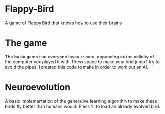 # Flappy-Bird
A game of Flappy Bird that knows how to use their brains

# The game
The basic game that everyone loves or hate, depending on the solidity of the computer you played it with. Press space to make your brid jumpT try to avoid the pipes!
I created this code to make in order to work out an AI.


# Neuroevolution
A basic implementation of the generative learning algorithm to make these birds fly better than humans would! Press 'l' to load an already evolved bird.
